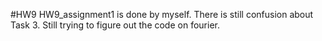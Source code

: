 #HW9
HW9_assignment1 is done by myself. There is still confusion about Task 3. Still trying to figure out the code on fourier.
